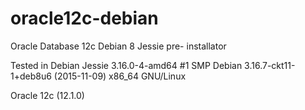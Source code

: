 # oracle12c-debian
Oracle Database 12c Debian 8 Jessie pre- installator

Tested in Debian Jessie 3.16.0-4-amd64 #1 SMP Debian 3.16.7-ckt11-1+deb8u6 (2015-11-09) x86_64 GNU/Linux

Oracle 12c (12.1.0)

